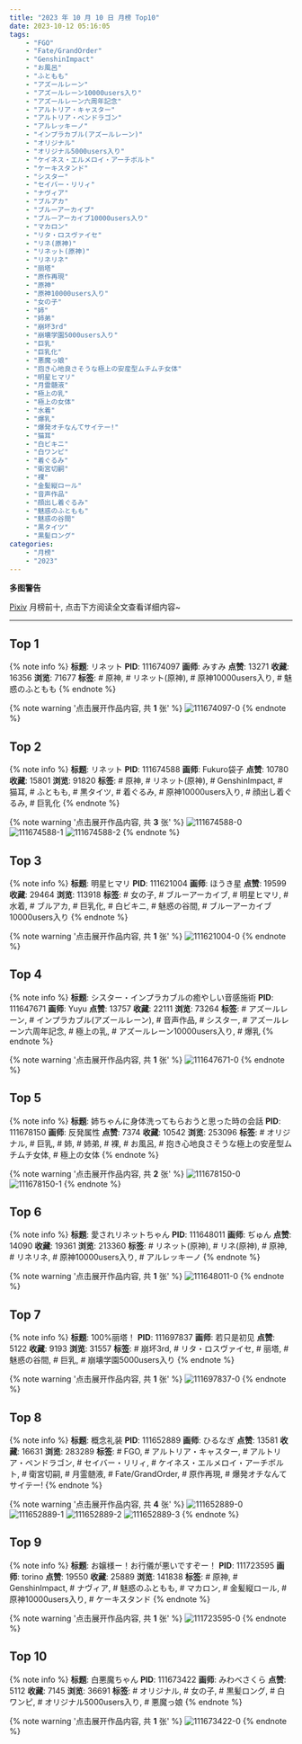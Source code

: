 ```yaml
---
title: "2023 年 10 月 10 日 月榜 Top10"
date: 2023-10-12 05:16:05
tags:
    - "FGO"
    - "Fate/GrandOrder"
    - "GenshinImpact"
    - "お風呂"
    - "ふともも"
    - "アズールレーン"
    - "アズールレーン10000users入り"
    - "アズールレーン六周年記念"
    - "アルトリア・キャスター"
    - "アルトリア・ペンドラゴン"
    - "アルレッキーノ"
    - "インプラカブル(アズールレーン)"
    - "オリジナル"
    - "オリジナル5000users入り"
    - "ケイネス・エルメロイ・アーチボルト"
    - "ケーキスタンド"
    - "シスター"
    - "セイバー・リリィ"
    - "ナヴィア"
    - "ブルアカ"
    - "ブルーアーカイブ"
    - "ブルーアーカイブ10000users入り"
    - "マカロン"
    - "リタ・ロスヴァイセ"
    - "リネ(原神)"
    - "リネット(原神)"
    - "リネリネ"
    - "丽塔"
    - "原作再現"
    - "原神"
    - "原神10000users入り"
    - "女の子"
    - "姉"
    - "姉弟"
    - "崩坏3rd"
    - "崩壊学園5000users入り"
    - "巨乳"
    - "巨乳化"
    - "悪魔っ娘"
    - "抱き心地良さそうな極上の安産型ムチムチ女体"
    - "明星ヒマリ"
    - "月霊髄液"
    - "極上の乳"
    - "極上の女体"
    - "水着"
    - "爆乳"
    - "爆発オチなんてサイテー!"
    - "猫耳"
    - "白ビキニ"
    - "白ワンピ"
    - "着ぐるみ"
    - "衛宮切嗣"
    - "裸"
    - "金髪縦ロール"
    - "音声作品"
    - "顔出し着ぐるみ"
    - "魅惑のふともも"
    - "魅惑の谷間"
    - "黒タイツ"
    - "黒髪ロング"
categories:
    - "月榜"
    - "2023"
---
```


<i class="fa fa-triangle-exclamation"></i>**多图警告**<i class="fa fa-triangle-exclamation"></i>

[Pixiv](https://www.pixiv.net/) 月榜前十, 点击下方阅读全文查看详细内容~

<!-- more -->

---

## Top 1

{% note info %}
**标题**: リネット
**PID**: 111674097 **画师**: みすみ
**点赞**: 13271 **收藏**: 16356 **浏览**: 71677
**标签**: # 原神, # リネット(原神), # 原神10000users入り, # 魅惑のふともも
{% endnote %}

{% note warning '点击展开作品内容, 共 **1** 张' %}
![111674097-0](https://i.pixiv.re/img-original/img/2023/09/13/00/14/17/111674097_p0.png)
{% endnote %}

## Top 2

{% note info %}
**标题**: リネット
**PID**: 111674588 **画师**: Fukuro袋子
**点赞**: 10780 **收藏**: 15801 **浏览**: 91820
**标签**: # 原神, # リネット(原神), # GenshinImpact, # 猫耳, # ふともも, # 黒タイツ, # 着ぐるみ, # 原神10000users入り, # 顔出し着ぐるみ, # 巨乳化
{% endnote %}

{% note warning '点击展开作品内容, 共 **3** 张' %}
![111674588-0](https://i.pixiv.re/img-original/img/2023/09/13/01/14/49/111674588_p0.jpg)
![111674588-1](https://i.pixiv.re/img-original/img/2023/09/13/01/14/49/111674588_p1.jpg)
![111674588-2](https://i.pixiv.re/img-original/img/2023/09/13/01/14/49/111674588_p2.jpg)
{% endnote %}

## Top 3

{% note info %}
**标题**: 明星ヒマリ
**PID**: 111621004 **画师**: ほうき星
**点赞**: 19599 **收藏**: 29464 **浏览**: 113918
**标签**: # 女の子, # ブルーアーカイブ, # 明星ヒマリ, # 水着, # ブルアカ, # 巨乳化, # 白ビキニ, # 魅惑の谷間, # ブルーアーカイブ10000users入り
{% endnote %}

{% note warning '点击展开作品内容, 共 **1** 张' %}
![111621004-0](https://i.pixiv.re/img-original/img/2023/09/11/00/01/57/111621004_p0.jpg)
{% endnote %}

## Top 4

{% note info %}
**标题**: シスター・インプラカブルの癒やしい音感施術
**PID**: 111647671 **画师**: Yuyu
**点赞**: 13757 **收藏**: 22111 **浏览**: 73264
**标签**: # アズールレーン, # インプラカブル(アズールレーン), # 音声作品, # シスター, # アズールレーン六周年記念, # 極上の乳, # アズールレーン10000users入り, # 爆乳
{% endnote %}

{% note warning '点击展开作品内容, 共 **1** 张' %}
![111647671-0](https://i.pixiv.re/img-original/img/2023/09/12/00/11/23/111647671_p0.png)
{% endnote %}

## Top 5

{% note info %}
**标题**: 姉ちゃんに身体洗ってもらおうと思った時の会話
**PID**: 111678150 **画师**: 反発属性
**点赞**: 7374 **收藏**: 10542 **浏览**: 253096
**标签**: # オリジナル, # 巨乳, # 姉, # 姉弟, # 裸, # お風呂, # 抱き心地良さそうな極上の安産型ムチムチ女体, # 極上の女体
{% endnote %}

{% note warning '点击展开作品内容, 共 **2** 张' %}
![111678150-0](https://i.pixiv.re/img-original/img/2023/09/13/04/12/04/111678150_p0.jpg)
![111678150-1](https://i.pixiv.re/img-original/img/2023/09/13/04/12/04/111678150_p1.jpg)
{% endnote %}

## Top 6

{% note info %}
**标题**: 愛されリネットちゃん
**PID**: 111648011 **画师**: ぢゅん
**点赞**: 14090 **收藏**: 19361 **浏览**: 213360
**标签**: # リネット(原神), # リネ(原神), # 原神, # リネリネ, # 原神10000users入り, # アルレッキーノ
{% endnote %}

{% note warning '点击展开作品内容, 共 **1** 张' %}
![111648011-0](https://i.pixiv.re/img-original/img/2023/09/12/00/21/08/111648011_p0.jpg)
{% endnote %}

## Top 7

{% note info %}
**标题**: 100%丽塔！
**PID**: 111697837 **画师**: 若只是初见
**点赞**: 5122 **收藏**: 9193 **浏览**: 31557
**标签**: # 崩坏3rd, # リタ・ロスヴァイセ, # 丽塔, # 魅惑の谷間, # 巨乳, # 崩壊学園5000users入り
{% endnote %}

{% note warning '点击展开作品内容, 共 **1** 张' %}
![111697837-0](https://i.pixiv.re/img-original/img/2023/09/13/23/41/17/111697837_p0.jpg)
{% endnote %}

## Top 8

{% note info %}
**标题**: 概念礼装
**PID**: 111652889 **画师**: ひるなぎ
**点赞**: 13581 **收藏**: 16631 **浏览**: 283289
**标签**: # FGO, # アルトリア・キャスター, # アルトリア・ペンドラゴン, # セイバー・リリィ, # ケイネス・エルメロイ・アーチボルト, # 衛宮切嗣, # 月霊髄液, # Fate/GrandOrder, # 原作再現, # 爆発オチなんてサイテー!
{% endnote %}

{% note warning '点击展开作品内容, 共 **4** 张' %}
![111652889-0](https://i.pixiv.re/img-original/img/2023/09/12/06/00/05/111652889_p0.jpg)
![111652889-1](https://i.pixiv.re/img-original/img/2023/09/12/06/00/05/111652889_p1.jpg)
![111652889-2](https://i.pixiv.re/img-original/img/2023/09/12/06/00/05/111652889_p2.jpg)
![111652889-3](https://i.pixiv.re/img-original/img/2023/09/12/06/00/05/111652889_p3.jpg)
{% endnote %}

## Top 9

{% note info %}
**标题**: お嬢様ー！お行儀が悪いですぞー！
**PID**: 111723595 **画师**: torino
**点赞**: 19550 **收藏**: 25889 **浏览**: 141838
**标签**: # 原神, # GenshinImpact, # ナヴィア, # 魅惑のふともも, # マカロン, # 金髪縦ロール, # 原神10000users入り, # ケーキスタンド
{% endnote %}

{% note warning '点击展开作品内容, 共 **1** 张' %}
![111723595-0](https://i.pixiv.re/img-original/img/2023/09/15/00/00/28/111723595_p0.jpg)
{% endnote %}

## Top 10

{% note info %}
**标题**: 白悪魔ちゃん
**PID**: 111673422 **画师**: みわべさくら
**点赞**: 5112 **收藏**: 7145 **浏览**: 36691
**标签**: # オリジナル, # 女の子, # 黒髪ロング, # 白ワンピ, # オリジナル5000users入り, # 悪魔っ娘
{% endnote %}

{% note warning '点击展开作品内容, 共 **1** 张' %}
![111673422-0](https://i.pixiv.re/img-original/img/2023/09/13/00/00/33/111673422_p0.jpg)
{% endnote %}

